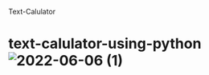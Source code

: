 Text-Calulator

# text-calulator-using-python ![2022-06-06 (1)](https://user-images.githubusercontent.com/95542748/172224148-1c6b3ab9-4e0d-4386-95b8-3b4739463b36.png)
